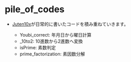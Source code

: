 # pile_of_codes

* [Juten10x](https://juten10x.github.io/)が日常的に書いたコードを積み重ねていきます。

  * Youbi_correct: 年月日から曜日計算
  * _10to2: 10進数から2進数へ変換
  * isPrime: 素数判定
  * prime_factorization: 素因数分解
